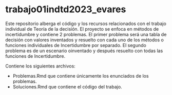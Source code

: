 # trabajo01indtd2023_evares

Este repositorio alberga el código y los recursos relacionados con el trabajo individual de Teoría de la decisión. 
El proyecto se enfoca en métodos de incertidumbre y contiene 2 problemas. 
El primer problema será una tabla de decisión con valores inventados y resuelto con cada uno de los métodos o funciones individuales de Incertidumbre por separado. 
El segundo problema es de un escenario oinventado y después resuelto con todas las funciones de Incertidumbre.

Contiene los siguientes archivos:
- Problemas.Rmd que contiene únicamente los enunciados de los problemas.
- Soluciones.Rmd que contiene el código del trabajo.
